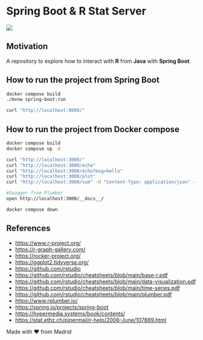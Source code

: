 # Spring Boot & R Stat Server

[![](https://gitpod.io/button/open-in-gitpod.svg)](https://gitpod.io/#https://github.com/jabrena/spring-boot-and-r)

## Motivation

A repository to explore how to interact with **R** from **Java** with **Spring Boot**.

## How to run the project from Spring Boot

```bash
docker compose build
./mvnw spring-boot:run

curl "http://localhost:8080/"
```

## How to run the project from Docker compose

```bash
docker compose build
docker compose up -d

curl "http://localhost:3000/"
curl "http://localhost:3000/echo"
curl "http://localhost:3000/echo?msg=hello"
curl "http://localhost:3000/plot"
curl "http://localhost:3000/sum" -H "Content-Type: application/json" --data '{"a":4, "b":5}' 

#Swagger from Plumber
open http://localhost:3000/__docs__/

docker compose down
```

## References

- https://www.r-project.org/
- https://r-graph-gallery.com/
- https://rocker-project.org/
- https://ggplot2.tidyverse.org/
- https://github.com/rstudio
- https://github.com/rstudio/cheatsheets/blob/main/base-r.pdf
- https://github.com/rstudio/cheatsheets/blob/main/data-visualization.pdf
- https://github.com/rstudio/cheatsheets/blob/main/time-series.pdf
- https://github.com/rstudio/cheatsheets/blob/main/plumber.pdf
- https://www.rplumber.io/
- https://spring.io/projects/spring-boot
- https://hypermedia.systems/book/contents/
- https://stat.ethz.ch/pipermail/r-help/2006-June/107869.html

Made with ❤️ from Madrid